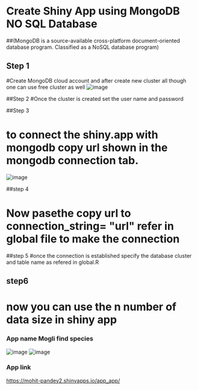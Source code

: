 # Create Shiny App using MongoDB NO SQL Database 
##(MongoDB is a source-available cross-platform document-oriented database program. Classified as a NoSQL database program)

## Step 1
#Create MongoDB cloud account and after create new cluster all though one can use free cluster as well 
![image](https://user-images.githubusercontent.com/50360364/202905427-0b24f1fb-7477-454d-bf64-3e99a495667b.png)


##Step 2 
#Once the cluster is created set the user name and password

##Step 3
# to connect the shiny.app with mongodb copy url shown in the mongodb connection tab. 
![image](https://user-images.githubusercontent.com/50360364/202905623-bcbd3393-cb20-45b9-a30e-b53c61331ab8.png)


##step 4 
# Now pasethe copy url to connection_string= "url" refer in global file to make the connection 

##step 5 
#once the connection is established specify the database cluster and table name as refered in global.R

## step6 
# now you can use the n number of data size in shiny app 


### App name Mogli find species 
![image](https://user-images.githubusercontent.com/50360364/202906065-58d27105-7e9f-4c77-8bd9-614c77f0ba29.png)
![image](https://user-images.githubusercontent.com/50360364/202906137-873280f1-38cb-434b-89cb-91d3fd61019d.png)


### App link 
 https://mohit-pandey2.shinyapps.io/app_app/
